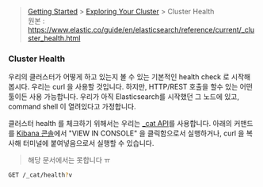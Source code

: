 > [Getting Started](https://github.com/sungjunyoung/elasticsearch_doc_ko/tree/master/Getting%20Started) > [Exploring Your Cluster](https://github.com/sungjunyoung/elasticsearch_doc_ko/tree/master/Getting%20Started/Exploring%20Your%20Cluster) > Cluster Health  
> 원본 : https://www.elastic.co/guide/en/elasticsearch/reference/current/_cluster_health.html


### Cluster Health

우리의 클러스터가 어떻게 하고 있는지 볼 수 있는 기본적인 health check 로 시작해 봅시다. 우리는 curl 을 사용할 것입니다. 하지만, HTTP/REST 호출을 할수 있는 어떤 툴이든 사용 가능합니다. 우리가 아직 Elasticsearch를 시작했던 그 노드에 있고, command shell 이 열려있다고 가정합니다.

클러스터 health 를 체크하기 위해서는 우리는 [_cat API](https://www.elastic.co/guide/en/elasticsearch/reference/current/cat.html)를 사용합니다. 아래의 커맨드를 [Kibana 콘솔](https://www.elastic.co/guide/en/kibana/5.2/console-kibana.html)에서 "VIEW IN CONSOLE" 을 클릭함으로서 실행하거나, curl 을 복사해 터미널에 붙여넣음으로서 실행할 수 있습니다.
> 해당 문서에서는 못합니다 ㅠ

```bash
GET /_cat/health?v
```
